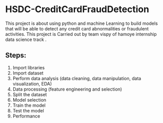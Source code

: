 # HSDC-CreditCardFraudDetection
This project is about using python and machine Learning to build models that will be able to detect any credit card abnormalities or fraudulent activities.
This project is Carried out by team vispy of hamoye internship data science track .

## Steps:
1. Import libraries
2. Import dataset
3. Perform data analysis (data cleaning, data manipulation, data visualization, EDA)
4. Data processing (feature engineering and selection)
5. Split the dataset
6. Model selection
7. Train the model
8. Test the model
9. Performance
